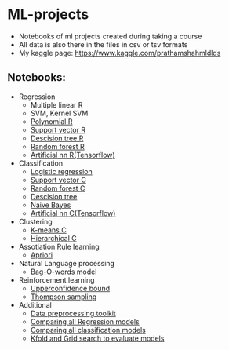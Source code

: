 # ML-projects
* Notebooks of ml projects created during taking a course
* All data is also there in the files in csv or tsv formats
* My kaggle page: https://www.kaggle.com/prathamshahmldlds
## Notebooks:
* Regression
    * Multiple linear R
    * SVM, Kernel SVM
    * [Polynomial R](https://github.com/coder0143/ML-projects/blob/main/polynomial_regression-checkpoint.ipynb)
    * [Support vector R](https://github.com/coder0143/ML-projects/blob/main/copy%20of%20support%20vector%20regression-checkpoint.ipynb)
    * [Descision tree R](https://github.com/coder0143/ML-projects/blob/main/descision%20tree%20regression-checkpoint.ipynb)
    * [Random forest R](https://github.com/coder0143/ML-projects/blob/main/random%20forest%20regression-checkpoint.ipynb)
    * [Artificial nn R(Tensorflow)](https://colab.research.google.com/drive/1MvOLnegn-U2VgCKIobSPwGavfqP97ZoX)
* Classification
    * [Logistic regression](https://github.com/coder0143/ML-projects/blob/main/logistic%20regression%20breast%20cancer%20application-checkpoint.ipynb)
    * [Support vector C](https://github.com/coder0143/ML-projects/blob/main/support%20vector%20classification-checkpoint.ipynb)
    * [Random forest C](https://github.com/coder0143/ML-projects/blob/main/Random%20forest%20classifier-checkpoint.ipynb)
    * [Descision tree](https://github.com/coder0143/ML-projects/blob/main/Descision%20tree%20classification-checkpoint.ipynb)
    * [Naive Bayes](https://github.com/coder0143/ML-projects/blob/main/Naive%20bayes-checkpoint.ipynb)
    * [Artificial nn C(Tensorflow)](https://colab.research.google.com/drive/1LECQHvznHnDtS-1n1LNoNrkRvX9cJAjo#)
* Clustering
    * [K-means C](https://github.com/coder0143/ML-projects/blob/main/K%20means%20clustering-checkpoint.ipynb)
    * [Hierarchical C](https://github.com/coder0143/ML-projects/blob/main/Hierarchical%20clustering-checkpoint.ipynb)
* Assotiation Rule learning
    * [Apriori](https://github.com/coder0143/ML-projects/blob/main/Apriori%20ARL.ipynb)
* Natural Language processing
    * [Bag-O-words model](https://github.com/coder0143/ML-projects/blob/main/nlp.ipynb)
* Reinforcement learning
    * [Upperconfidence bound](https://github.com/coder0143/ML-projects/blob/main/UCB.ipynb)
    * [Thompson sampling](https://github.com/coder0143/ML-projects/blob/main/ThSampling.ipynb)
* Additional
    * [Data preprocessing toolkit](https://github.com/coder0143/ML-projects/blob/main/Copy_of_data_preprocessing_tools-checkpoint.ipynb)
    * [Comparing all Regression models](https://github.com/coder0143/ML-projects/blob/main/comparing%20all%20regression%20models-checkpoint.ipynb)
    * [Comparing all classification models](https://github.com/coder0143/ML-projects/blob/main/Comparing%20all%20classification%20models-checkpoint.ipynb)
    * [Kfold and Grid search to evaluate models](https://github.com/coder0143/ML-projects/blob/main/kfold_grid_search.ipynb)
